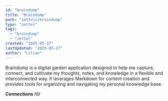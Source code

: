 ```yaml
---
id: "braindump"
title: "Braindump"
path: "zettels/braindump"
type: "zettel"
tags:
  - "braindump"
  - "zettel"
created: "2025-05-27"
lastUpdated: "2025-05-27"
author: "Lilian"
---
```



Braindump is a digital garden application designed to help me capture, connect, and cultivate my thoughts, notes, and knowledge in a flexible and interconnected way. It leverages Markdown for content creation and provides tools for organizing and navigating my personal knowledge base.

**Connections**
_Nil_
